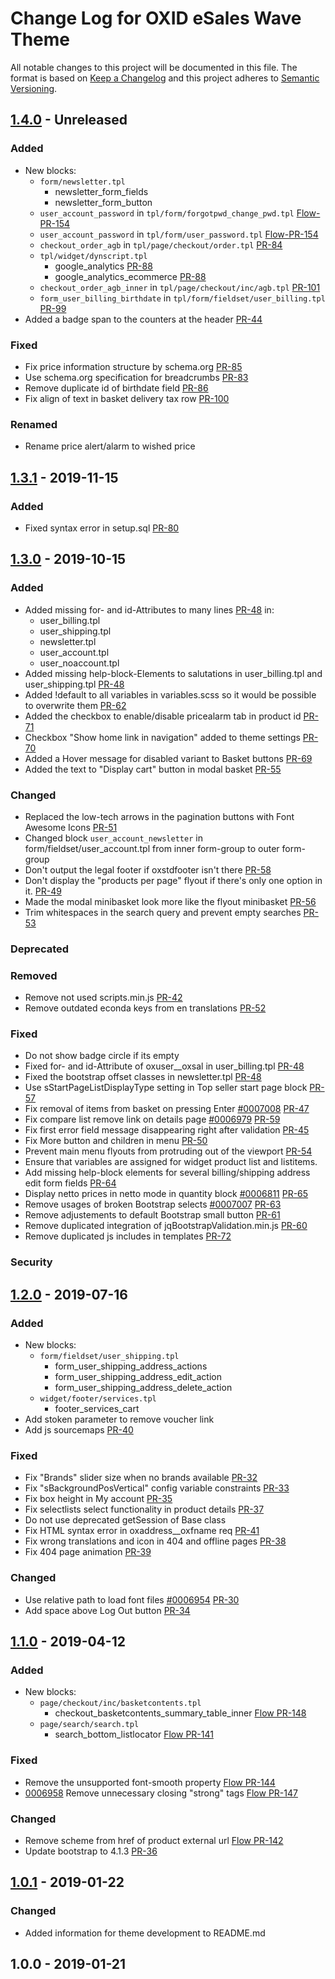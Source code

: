 # Change Log for OXID eSales Wave Theme

All notable changes to this project will be documented in this file.
The format is based on [Keep a Changelog](http://keepachangelog.com/)
and this project adheres to [Semantic Versioning](http://semver.org/).

## [1.4.0] - Unreleased

### Added
- New blocks:
  - `form/newsletter.tpl`  
    - newsletter_form_fields
    - newsletter_form_button
  - ``user_account_password`` in ``tpl/form/forgotpwd_change_pwd.tpl`` [Flow-PR-154](https://github.com/OXID-eSales/flow_theme/pull/154)
  - ``user_account_password`` in ``tpl/form/user_password.tpl`` [Flow-PR-154](https://github.com/OXID-eSales/flow_theme/pull/154)
  - ``checkout_order_agb`` in ``tpl/page/checkout/order.tpl`` [PR-84](https://github.com/OXID-eSales/wave-theme/pull/84)
  - ``tpl/widget/dynscript.tpl``
    - google_analytics [PR-88](https://github.com/OXID-eSales/wave-theme/pull/88)
    - google_analytics_ecommerce [PR-88](https://github.com/OXID-eSales/wave-theme/pull/88)
  - ``checkout_order_agb_inner`` in ``tpl/page/checkout/inc/agb.tpl`` [PR-101](https://github.com/OXID-eSales/wave-theme/pull/101)
  - ``form_user_billing_birthdate`` in ``tpl/form/fieldset/user_billing.tpl`` [PR-99](https://github.com/OXID-eSales/wave-theme/pull/99)
- Added a badge span to the counters at the header [PR-44](https://github.com/OXID-eSales/wave-theme/pull/44)

### Fixed
- Fix price information structure by schema.org [PR-85](https://github.com/OXID-eSales/wave-theme/pull/85)
- Use schema.org specification for breadcrumbs [PR-83](https://github.com/OXID-eSales/wave-theme/pull/83)
- Remove duplicate id of birthdate field [PR-86](https://github.com/OXID-eSales/wave-theme/pull/86)
- Fix align of text in basket delivery tax row [PR-100](https://github.com/OXID-eSales/wave-theme/pull/100)

### Renamed
- Rename price alert/alarm to wished price

## [1.3.1] - 2019-11-15

### Added
- Fixed syntax error in setup.sql [PR-80](https://github.com/OXID-eSales/wave-theme/pull/80) 

## [1.3.0] - 2019-10-15

### Added
- Added missing for- and id-Attributes to many lines [PR-48](https://github.com/OXID-eSales/wave-theme/pull/48) 
in: 
  - user_billing.tpl
  - user_shipping.tpl
  - newsletter.tpl
  - user_account.tpl
  - user_noaccount.tpl
- Added missing help-block-Elements to salutations in user_billing.tpl and user_shipping.tpl [PR-48](https://github.com/OXID-eSales/wave-theme/pull/48)
- Added !default to all variables in variables.scss so it would be possible to overwrite them [PR-62](https://github.com/OXID-eSales/wave-theme/pull/62)
- Added the checkbox to enable/disable pricealarm tab in product id [PR-71](https://github.com/OXID-eSales/wave-theme/pull/71)
- Checkbox "Show home link in navigation" added to theme settings [PR-70](https://github.com/OXID-eSales/wave-theme/pull/70)
- Added a Hover message for disabled variant to Basket buttons [PR-69](https://github.com/OXID-eSales/wave-theme/pull/69)
- Added the text to "Display cart" button in modal basket [PR-55](https://github.com/OXID-eSales/wave-theme/pull/55)

### Changed
- Replaced the low-tech arrows in the pagination buttons with Font Awesome Icons [PR-51](https://github.com/OXID-eSales/wave-theme/pull/51)
- Changed block ``user_account_newsletter`` in form/fieldset/user_account.tpl from inner form-group to outer form-group
- Don't output the legal footer if oxstdfooter isn't there [PR-58](https://github.com/OXID-eSales/wave-theme/pull/58)
- Don't display the "products per page" flyout if there's only one option in it. [PR-49](https://github.com/OXID-eSales/wave-theme/pull/49)
- Made the modal minibasket look more like the flyout minibasket [PR-56](https://github.com/OXID-eSales/wave-theme/pull/56)
- Trim whitespaces in the search query and prevent empty searches [PR-53](https://github.com/OXID-eSales/wave-theme/pull/53)

### Deprecated

### Removed
- Remove not used scripts.min.js [PR-42](https://github.com/OXID-eSales/wave-theme/pull/42)
- Remove outdated econda keys from en translations [PR-52](https://github.com/OXID-eSales/wave-theme/pull/52)

### Fixed
- Do not show badge circle if its empty
- Fixed for- and id-Attribute of oxuser__oxsal in user_billing.tpl [PR-48](https://github.com/OXID-eSales/wave-theme/pull/48)
- Fixed the bootstrap offset classes in newsletter.tpl [PR-48](https://github.com/OXID-eSales/wave-theme/pull/48)
- Use sStartPageListDisplayType setting in Top seller start page block [PR-57](https://github.com/OXID-eSales/wave-theme/pull/57)
- Fix removal of items from basket on pressing Enter [#0007008](https://bugs.oxid-esales.com/view.php?id=7008) [PR-47](https://github.com/OXID-eSales/wave-theme/pull/47)
- Fix compare list remove link on details page [#0006979](https://bugs.oxid-esales.com/view.php?id=6979) [PR-59](https://github.com/OXID-eSales/wave-theme/pull/59)
- Fix first error field message disappearing right after validation [PR-45](https://github.com/OXID-eSales/wave-theme/pull/45)
- Fix More button and children in menu [PR-50](https://github.com/OXID-eSales/wave-theme/pull/50)
- Prevent main menu flyouts from protruding out of the viewport [PR-54](https://github.com/OXID-eSales/wave-theme/pull/54)
- Ensure that variables are assigned for widget product list and listitems.
- Add missing help-block elements for several billing/shipping address edit form fields [PR-64](https://github.com/OXID-eSales/wave-theme/pull/64)
- Display netto prices in netto mode in quantity block [#0006811](https://bugs.oxid-esales.com/view.php?id=6811) [PR-65](https://github.com/OXID-eSales/wave-theme/pull/65)
- Remove usages of broken Bootstrap selects [#0007007](https://bugs.oxid-esales.com/view.php?id=7007) [PR-63](https://github.com/OXID-eSales/wave-theme/pull/63)
- Remove adjustements to default Bootstrap small button [PR-61](https://github.com/OXID-eSales/wave-theme/pull/61)
- Remove duplicated integration of jqBootstrapValidation.min.js [PR-60](https://github.com/OXID-eSales/wave-theme/pull/60)
- Remove duplicated js includes in templates [PR-72](https://github.com/OXID-eSales/wave-theme/pull/72)

### Security

## [1.2.0] -  2019-07-16

### Added
- New blocks:
  - `form/fieldset/user_shipping.tpl`  
    - form_user_shipping_address_actions
    - form_user_shipping_address_edit_action
    - form_user_shipping_address_delete_action
  - `widget/footer/services.tpl`
    - footer_services_cart
- Add stoken parameter to remove voucher link
- Add js sourcemaps [PR-40](https://github.com/OXID-eSales/wave-theme/pull/40)
    
### Fixed
- Fix "Brands" slider size when no brands available [PR-32](https://github.com/OXID-eSales/wave-theme/pull/32)
- Fix "sBackgroundPosVertical" config variable constraints [PR-33](https://github.com/OXID-eSales/wave-theme/pull/33)
- Fix box height in My account [PR-35](https://github.com/OXID-eSales/wave-theme/pull/35)
- Fix selectlists select functionality in product details [PR-37](https://github.com/OXID-eSales/wave-theme/pull/37)
- Do not use deprecated getSession of Base class
- Fix HTML syntax error in oxaddress__oxfname req [PR-41](https://github.com/OXID-eSales/wave-theme/pull/41)
- Fix wrong translations and icon in 404 and offline pages [PR-38](https://github.com/OXID-eSales/wave-theme/pull/38)
- Fix 404 page animation [PR-39](https://github.com/OXID-eSales/wave-theme/pull/39)

### Changed
- Use relative path to load font files [#0006954](https://bugs.oxid-esales.com/view.php?id=6954) [PR-30](https://github.com/OXID-eSales/wave-theme/pull/30)
- Add space above Log Out button [PR-34](https://github.com/OXID-eSales/wave-theme/pull/34)

## [1.1.0] -  2019-04-12

### Added
- New blocks:
  - `page/checkout/inc/basketcontents.tpl`
    - checkout_basketcontents_summary_table_inner [Flow PR-148](https://github.com/OXID-eSales/flow_theme/pull/148)
  - `page/search/search.tpl`
    - search_bottom_listlocator [Flow PR-141](https://github.com/OXID-eSales/flow_theme/pull/141)

### Fixed
- Remove the unsupported font-smooth property [Flow PR-144](https://github.com/OXID-eSales/flow_theme/pull/144)
- [0006958](https://bugs.oxid-esales.com/view.php?id=6958) Remove unnecessary closing "strong" tags [Flow PR-147](https://github.com/OXID-eSales/flow_theme/pull/147)

### Changed
- Remove scheme from href of product external url [Flow PR-142](https://github.com/OXID-eSales/flow_theme/pull/142)
- Update bootstrap to 4.1.3 [PR-36](https://github.com/OXID-eSales/wave-theme/pull/36)

## [1.0.1] -  2019-01-22

### Changed

- Added information for theme development to README.md

## 1.0.0 -  2019-01-21

[1.4.0]: https://github.com/OXID-eSales/wave-theme/compare/v1.3.1...b-1.x
[1.3.1]: https://github.com/OXID-eSales/wave-theme/compare/v1.3.0...v1.3.1
[1.3.0]: https://github.com/OXID-eSales/wave-theme/compare/v1.2.0...v1.3.0
[1.2.0]: https://github.com/OXID-eSales/wave-theme/compare/v1.1.0...v1.2.0
[1.1.0]: https://github.com/OXID-eSales/wave-theme/compare/v1.0.1...v1.1.0
[1.0.1]: https://github.com/OXID-eSales/wave-theme/compare/v1.0.0...v1.0.1
